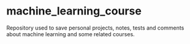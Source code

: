 # machine_learning_course
Repository used to save personal projects, notes, tests and comments about machine learning and some related courses.
